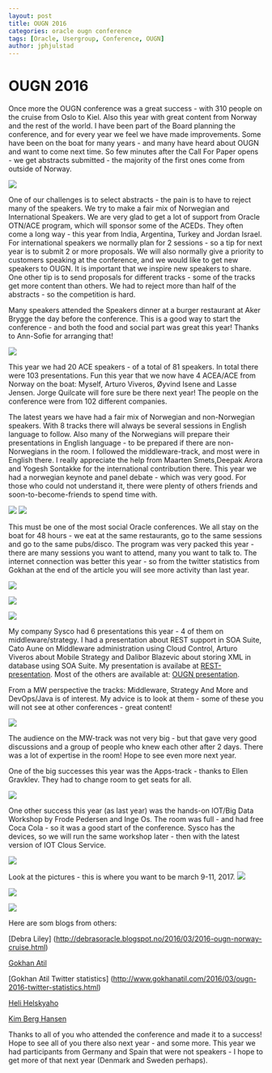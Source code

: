 ```yaml
---
layout: post
title: OUGN 2016
categories: oracle ougn conference
tags: [Oracle, Usergroup, Conference, OUGN]
author: jphjulstad
---
```


# OUGN 2016
Once more the OUGN conference was a great success - with 310 people on the cruise from Oslo to Kiel. Also this year with great content from Norway and the rest of the world. I have been part of the Board planning the conference, and for every year we feel we have made improvements. Some have been on the boat for many years - and many have heard about OUGN and want to come next time. So few minutes after the Call For Paper opens - we get abstracts submitted -  the majority of the first ones come from outside of Norway.

![](/images/2016-03-25-ougn16/boat.png)

One of our challenges is to select abstracts - the pain is to have to reject many of the speakers. We try  to make a fair mix of Norwegian and International Speakers. We are very glad to get a lot of support from Oracle OTN/ACE program, which will sponsor some of the ACEDs. They often come a long way - this year from India, Argentina, Turkey and Jordan Israel. For international speakers we normally plan for 2 sessions - so a tip for next year is to submit 2 or more proposals. We will also normally give a priority to customers speaking at the conference, and we would like to get new speakers to OUGN. It is important that we inspire new speakers to share. One other tip is to send proposals for different tracks - some of the tracks get more content than others. We had to reject more than half of the abstracts - so the competition is hard.

Many speakers attended the Speakers dinner at a burger restaurant at Aker Brygge the day before the conference. This is a good way to start the conference - and both the food and social part was great this year! Thanks to Ann-Sofie for arranging that!

![](/images/2016-03-25-ougn16/speakersdinner.png)

This year we had 20 ACE speakers - of a total of 81 speakers. In total there were 103 presentations. Fun this year that we now have 4 ACEA/ACE from Norway on the boat: Myself, Arturo Viveros, Øyvind Isene and Lasse Jensen. Jorge Quilcate will fore sure be there next year! The people on the conference were from 102 different companies.

The latest years we have had a fair mix of Norwegian and non-Norwegian speakers. With 8 tracks there will always be several sessions in English language to follow. Also many of the Norwegians will prepare their presentations in English language - to be prepared if there are non-Norwegians in the room. I followed the middleware-track, and most were in English there. I really appreciate the help from Maarten Smets,Deepak Arora and Yogesh Sontakke for the international contribution there. This year we had a norwegian keynote and panel debate - which was very good. For those who could not understand it, there were plenty of others friends and soon-to-become-friends to spend time with. 

![](/images/2016-03-25-ougn16/paneldebate.png)
![](/images/2016-03-25-ougn16/plenary.png)

This must be one of the most social Oracle conferences. We all stay on the boat for 48 hours - we eat at the same restaurants, go to the same sessions and go to the same pubs/disco. The program was very packed this year - there are many sessions you want to attend, many you want to talk to. The internet connection was better this year - so from the twitter statistics from Gokhan at the end of the article you will see more activity than last year.

![](/images/2016-03-25-ougn16/friends2.png)

![](/images/2016-03-25-ougn16/friends3.png)

![](/images/2016-03-25-ougn16/friende4.png)

My company Sysco had 6 presentations this year - 4 of them on middleware/strategy. I had a presentation about REST support in SOA Suite, Cato Aune on Middleware administration using Cloud Control, Arturo Viveros about Mobile Strategy and Dalibor Blazevic about storing XML in database using SOA Suite. My presentation is availabe at 
[REST-presentation](http://www.slideshare.net/jonpetterhjulstad/ougn-2016-experiences-with-rest-support-on-osbsoa-suite). Most of the others are available at: 
[OUGN presentation](https://drive.google.com/a/ougn.no/folderview?id=0B10dftQmBjDLTlNpZ21GYzd5Njg&usp=drive_web).

From a MW perspective the tracks: Middleware, Strategy And More and DevOps/Java is of interest. My advice is to look at them - some of these you will not see at other conferences - great content!

![](/images/2016-03-25-ougn16/jph_pres.png)

The audience on the MW-track was not very big - but that gave very good discussions and a group of people who knew each other after 2 days. There was a lot of expertise in the room! Hope to see even more next year.

One of the big successes this year was the Apps-track - thanks to Ellen Gravklev. They had to change room to get seats for all.

![](/images/2016-03-25-ougn16/apps_track2.png)

One other success this year (as last year) was the hands-on IOT/Big Data Workshop by Frode Pedersen and Inge Os. The room was full - and had free Coca Cola - so it was a good start of the conference. Sysco has the devices, so we will run the same workshop later - then with the latest version of IOT Clous Service.

![](/images/2016-03-25-ougn16/iot_lab.png)

Look at the pictures - this is where you want to be march 9-11, 2017. 
![](/images/2016-03-25-ougn16/inside_boat.png)

![](/images/2016-03-25-ougn16/thebridge.png)

![](/images/2016-03-25-ougn16/cars.png)

Here are som blogs from others:

[Debra Liley] (http://debrasoracle.blogspot.no/2016/03/2016-ougn-norway-cruise.html)

[Gokhan Atil](http://www.gokhanatil.com/2016/03/ougn-2016-spring-conference.html)

[Gokhan Atil Twitter statistics] (http://www.gokhanatil.com/2016/03/ougn-2016-twitter-statistics.html)

[Heli Helskyaho](https://helifromfinland.wordpress.com/2016/03/21/ougn-2016/)

[Kim Berg Hansen](http://www.kibeha.dk/2016/03/ougn-spring-conference-2016.html)

Thanks to all of you who attended the conference and made it to a success! Hope to see all of you there also next year - and some more. This year we had participants from Germany and Spain that were not speakers - I hope to get more of that next year (Denmark and Sweden perhaps).